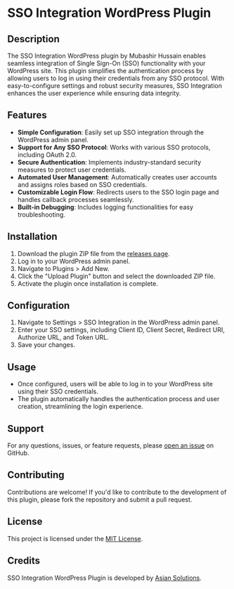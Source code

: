 # SSO Integration WordPress Plugin

## Description
The SSO Integration WordPress plugin by Mubashir Hussain enables seamless integration of Single Sign-On (SSO) functionality with your WordPress site. This plugin simplifies the authentication process by allowing users to log in using their credentials from any SSO protocol. With easy-to-configure settings and robust security measures, SSO Integration enhances the user experience while ensuring data integrity.

## Features
- **Simple Configuration**: Easily set up SSO integration through the WordPress admin panel.
- **Support for Any SSO Protocol**: Works with various SSO protocols, including OAuth 2.0.
- **Secure Authentication**: Implements industry-standard security measures to protect user credentials.
- **Automated User Management**: Automatically creates user accounts and assigns roles based on SSO credentials.
- **Customizable Login Flow**: Redirects users to the SSO login page and handles callback processes seamlessly.
- **Built-in Debugging**: Includes logging functionalities for easy troubleshooting.

## Installation
1. Download the plugin ZIP file from the [releases page](link_to_releases).
2. Log in to your WordPress admin panel.
3. Navigate to Plugins > Add New.
4. Click the "Upload Plugin" button and select the downloaded ZIP file.
5. Activate the plugin once installation is complete.

## Configuration
1. Navigate to Settings > SSO Integration in the WordPress admin panel.
2. Enter your SSO settings, including Client ID, Client Secret, Redirect URI, Authorize URL, and Token URL.
3. Save your changes.

## Usage
- Once configured, users will be able to log in to your WordPress site using their SSO credentials.
- The plugin automatically handles the authentication process and user creation, streamlining the login experience.

## Support
For any questions, issues, or feature requests, please [open an issue](link_to_issues) on GitHub.

## Contributing
Contributions are welcome! If you'd like to contribute to the development of this plugin, please fork the repository and submit a pull request.

## License
This project is licensed under the [MIT License](link_to_license).

## Credits
SSO Integration WordPress Plugin is developed by [Asian Solutions](link_to_author).
